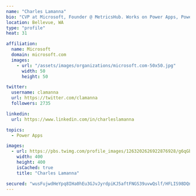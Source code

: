 ```yaml
---
name: "Charles Lamanna"
bio: "CVP at Microsoft, Founder @ MetricsHub. Works on Power Apps, Power Automate, Power Virtual Agent, Common Data Service and Dynamics 365."
location: Bellevue, WA
type: "profile"
heat: 31

affiliation:
  name: Microsoft
  domain: microsoft.com
  images:
    - url: "/assets/images/organizations/microsoft.com-50x50.jpg"
      width: 50
      height: 50

twitter:
  username: clamanna
  url: https://twitter.com/clamanna
  followers: 2735

linkedin:
  url: https://www.linkedin.com/in/charleslamanna

topics:
  - Power Apps

images:
  - url: https://pbs.twimg.com/profile_images/1263202626922876928/g6qGbHZ-_400x400.jpg
    width: 400
    height: 400
    isCached: true
    title: "Charles Lamanna"

secured: "wusFujwdHeYpq8IHa0hEu3GJvJyrdpiKJ5aftFNGS39uvwQslf/HFLIS98DQnPYGmTHIwECUv1Qn638J0ufcf/UF0ubk9YNCa9xfEmR/7oNRXD+TvjeM0RRXoVfSuVXfe62rhHRy5DKyd+cpPnONa+FvBMISSD4KTPlGsCNwlnutU3bpnbmvBWQjLppn9gYxK8w3LSpO+0zzbslncUsI8pUhVWdlg/GcXL4YJfs1QAareSfl9lmFp24797R+sdVkTHlyaXK5IewCXKFj3d8Svf+ESH/yvbnBGTtKZEVB0bx3epr9kT5f/WgnjYIJDhU+VPFle8d105wQExSkjO77viheupMog+vKdSb2UHHY0Z8MVwLRwVBJiD8DTROUWId+P0Vi248LbvGX+fqyddBVsMICa1gZKdBoO2Y8yn3Rpnw=;PzdUNIGcGOz+QnooEhSMzg=="
---
```


